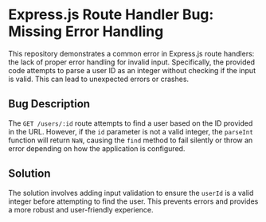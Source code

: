 # Express.js Route Handler Bug: Missing Error Handling

This repository demonstrates a common error in Express.js route handlers: the lack of proper error handling for invalid input.  Specifically, the provided code attempts to parse a user ID as an integer without checking if the input is valid. This can lead to unexpected errors or crashes.

## Bug Description
The `GET /users/:id` route attempts to find a user based on the ID provided in the URL.  However, if the `id` parameter is not a valid integer, the `parseInt` function will return `NaN`, causing the `find` method to fail silently or throw an error depending on how the application is configured.

## Solution
The solution involves adding input validation to ensure the `userId` is a valid integer before attempting to find the user.  This prevents errors and provides a more robust and user-friendly experience.